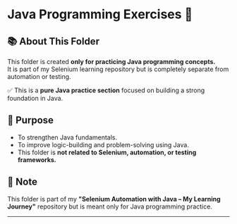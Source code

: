# Java Programming Exercises 🚀

## 📚 About This Folder

This folder is created **only for practicing Java programming concepts.**  
It is part of my Selenium learning repository but is completely separate from automation or testing.  

✅ This is a **pure Java practice section** focused on building a strong foundation in Java.

## 🎯 Purpose

- To strengthen Java fundamentals.
- To improve logic-building and problem-solving using Java.
- This folder is **not related to Selenium, automation, or testing frameworks.**

## 🚀 Note

This folder is part of my **"Selenium Automation with Java – My Learning Journey"** repository but is meant only for Java programming practice.

---
